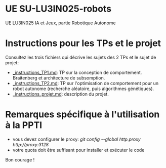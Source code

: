 # UE SU-LU3IN025-robots

UE LU3IN025 IA et Jeux, partie Robotique Autonome

# Instructions pour les TPs et le projet

Consultez les trois fichiers qui décrive les sujets des 2 TPs et le sujet de projet:

* [_instructions_TP1.md](_instructions_TP1.md): TP sur la conception de comportement. Braitenberg et architecture de subsomption. 
* [_instructions_TP2.md](_instructions_TP2.md): TP sur l'optimisation de comportement pour un robot autonome (recherche aléatoire, puis algorithmes génétiques).
* [_instructions_projet.md](_instructions_projet.md): description du projet.

# Remarques spécifique à l'utilisation à la PPTI

- vous devez configurer le proxy: _git config --global http.proxy http://proxy:3128_
- votre quota doit être suffisant pour installer et exécuter le code

Bon courage !


